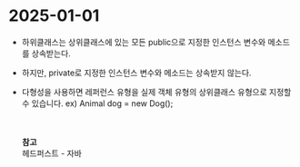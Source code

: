 # 2025-01-01

- 하위클래스는 상위클래스에 있는 모든 public으로 지정한 인스턴스 변수와 메소드를 상속받는다.
- 하지만, private로 지정한 인스턴스 변수와 메소드는 상속받지 않는다.

- 다형성을 사용하면 레퍼런스 유형을 실제 객체 유형의 상위클래스 유형으로 지정할 수 있습니다. ex) Animal dog = new Dog();

  <br><br>
  **참고**<br>
  헤드퍼스트 - 자바
